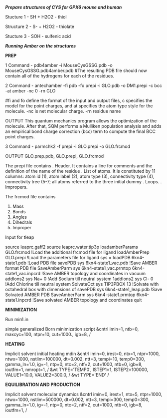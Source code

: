 ***Prepare structures of CYS for GPX6 mouse and human***

Stucture 1 - SH + H2O2   - thiol    

Structure 2 - S- + H2O2  - thiolate 

Stucture 3 - SOH - sulfenic acid

***Running Amber on the structures***

**PREP**

1 Command - pdb4amber -i MouseCysGSSG.pdb -o MouseCysGSSG.pdb4amber.pdb
#The resulting PDB file should now contain all of the hydrogens for each of the residues.

2 Command - antechamber -fi pdb -fo prepi -i GLO.pdb -o DM1.prepi -c bcc -at amber -nc 0 -rn GLO

#fi and fo define the format of the input and output files, c specifies the model for the point charges, 
and at specifies the atom type style for the molecule. -nc is net molecular charge.  -rn  residue name

OUTPUT
This quantum mechanics program allows the optimization of the molecule.
After that, SQM performs a Mulliken population analysis and adds an empirical bond charge correction (bcc) term to 
compute the final BCC point charges.

3 Command - parmchk2 -f prepi -i GLO.prepi -o GLO.frcmod

OUTPUT
GLO.prep.pdb, GLO.prepi, GLO.frcmod

The prepi file contains
. Header. It contains a line for comments and the definition of the name of the residue 
. List of atoms. It is constituted by 11 columns: atom id (1), atom label (2), atom type (3),
connectivity type (4), connectivity tree (5-7; all atoms referred to the three initial dummy
. Loops. 
. Impropers.

The frcmod file contains
1. Mass
2. Bonds
3. Angles
4. Dihedrals
5. Improper

Input for tleap

source leaprc.gaff2
source leaprc.water.tip3p
loadamberParams GLO.frcmod                                            !Load the additional frcmod file for ligand
loadAmberPrep GLO.prepi                                               !Load the parameters file for ligand
sys = loadPDB 6kn4-state1.pdb                                         !Load PDB file
savePDB sys 6kn4-state1_vac.pdb                                       !Save AMBER format PDB file
SaveAmberParm sys 6kn4-state1_vac.prmtop 6kn4-state1_vac.inpcrd       !Save AMBER topology and coordinates in vacuum
addIons2 sys Na+ 0                                                    !Add Sodium till neutral system
1addIons2 sys Cl- 0                                                   !Add Chlorine till neutral system
SolvateOct sys TIP3PBOX 13                                            !Solvate with octahedral box with dimensions of
savePDB sys 6kn4-state1_leap.pdb                                      !Save Solvated AMBER PDB
SaveAmberParm sys 6kn4-state1.prmtop 6kn4-state1.inpcrd               !Save solvated AMBER topology and coordinates
quit

**MINIMIZATION**

Run min1.in

simple generalized Born minimization script
 &cntrl
   imin=1, ntb=0, maxcyc=100, ntpr=10, cut=1000., igb=8, 
 /


 **HEATING**

 Implicit solvent initial heating mdin
 &cntrl
   imin=0, irest=0, ntx=1,
   ntpr=1000, ntwx=1000, nstlim=100000,
   dt=0.002, ntt=3, tempi=10,
   temp0=300, gamma_ln=1.0, ig=-1,
   ntp=0, ntc=2, ntf=2, cut=1000,
   ntb=0, igb=8, ioutfm=1, nmropt=1,
 /
 &wt
   TYPE='TEMP0', ISTEP1=1, ISTEP2=100000,
   VALUE1=10.0, VALUE2=300.0,
 /
 &wt TYPE='END' /


 **EQUILIBRATION AND PRODUCTION**


 Implicit solvent molecular dynamics
 &cntrl
   imin=0, irest=1, ntx=5,
   ntpr=1000, ntwx=1000, nstlim=500000,
   dt=0.002, ntt=3, tempi=300,
   temp0=300, gamma_ln=1.0, ig=-1,
   ntp=0, ntc=2, ntf=2, cut=1000,
   ntb=0, igb=8, ioutfm=1,
 /



